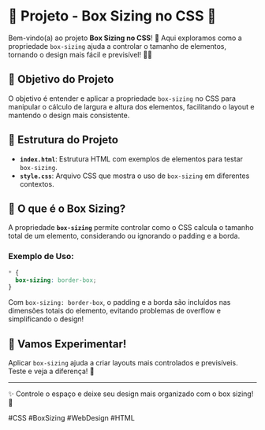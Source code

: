 # 🎉 Projeto - Box Sizing no CSS 🎉

Bem-vindo(a) ao projeto **Box Sizing no CSS**! 🌟 Aqui exploramos como a propriedade `box-sizing` ajuda a controlar o tamanho de elementos, tornando o design mais fácil e previsível! 🎈✨

## 📌 Objetivo do Projeto

O objetivo é entender e aplicar a propriedade `box-sizing` no CSS para manipular o cálculo de largura e altura dos elementos, facilitando o layout e mantendo o design mais consistente.

## 📂 Estrutura do Projeto

- **`index.html`**: Estrutura HTML com exemplos de elementos para testar `box-sizing`.
- **`style.css`**: Arquivo CSS que mostra o uso de `box-sizing` em diferentes contextos.

## 🚀 O que é o Box Sizing?

A propriedade **`box-sizing`** permite controlar como o CSS calcula o tamanho total de um elemento, considerando ou ignorando o padding e a borda.

### Exemplo de Uso:

```css
* {
  box-sizing: border-box;
}
```

Com `box-sizing: border-box`, o padding e a borda são incluídos nas dimensões totais do elemento, evitando problemas de overflow e simplificando o design!

## 🎈 Vamos Experimentar!

Aplicar `box-sizing` ajuda a criar layouts mais controlados e previsíveis. Teste e veja a diferença! 🎉

---

✨ Controle o espaço e deixe seu design mais organizado com o box sizing! 🚀

#CSS #BoxSizing #WebDesign #HTML
